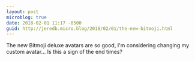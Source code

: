 ```yaml
---
layout: post
microblog: true
date: 2018-02-01 11:17 -0500
guid: http://jeredb.micro.blog/2018/02/01/the-new-bitmoji.html
---
```

The new Bitmoji deluxe avatars are so good, I'm considering changing my custom avatar… Is this a sign of the end times?
